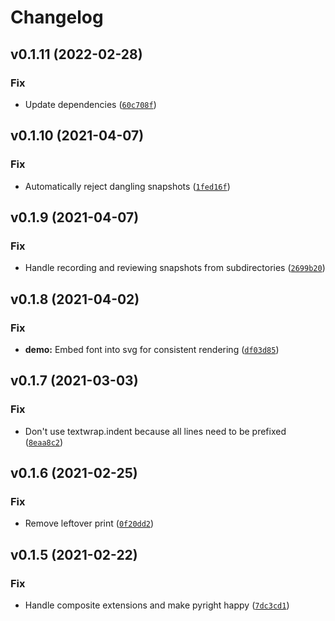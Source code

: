 # Changelog

<!--next-version-placeholder-->

## v0.1.11 (2022-02-28)
### Fix
* Update dependencies ([`60c708f`](https://github.com/vberlier/pytest-insta/commit/60c708fe8e5e2fb1fcbd0fdff81ad62f7381c209))

## v0.1.10 (2021-04-07)
### Fix
* Automatically reject dangling snapshots ([`1fed16f`](https://github.com/vberlier/pytest-insta/commit/1fed16fce67d01d73e942dd7feebcd76935409a5))

## v0.1.9 (2021-04-07)
### Fix
* Handle recording and reviewing snapshots from subdirectories ([`2699b20`](https://github.com/vberlier/pytest-insta/commit/2699b20fc8f8e1052538b2709c0bab9ce7d34a8d))

## v0.1.8 (2021-04-02)
### Fix
* **demo:** Embed font into svg for consistent rendering ([`df03d85`](https://github.com/vberlier/pytest-insta/commit/df03d85dcd10fd4901456b9c4c273cee8792d852))

## v0.1.7 (2021-03-03)
### Fix
* Don't use textwrap.indent because all lines need to be prefixed ([`8eaa8c2`](https://github.com/vberlier/pytest-insta/commit/8eaa8c207f8f12566da0d8f4fae0933f72d9afd7))

## v0.1.6 (2021-02-25)
### Fix
* Remove leftover print ([`0f20dd2`](https://github.com/vberlier/pytest-insta/commit/0f20dd2679c47f7acad6d21499f9fd2037d62d26))

## v0.1.5 (2021-02-22)
### Fix
* Handle composite extensions and make pyright happy ([`7dc3cd1`](https://github.com/vberlier/pytest-insta/commit/7dc3cd19540c236de140d8abae74eda846fd5d5d))
